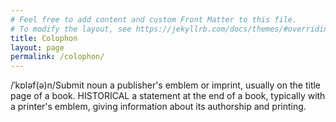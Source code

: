 ```yaml
---
# Feel free to add content and custom Front Matter to this file.
# To modify the layout, see https://jekyllrb.com/docs/themes/#overriding-theme-defaults
title: Colophon
layout: page
permalink: /colophon/
---
```


/ˈkɒləf(ə)n/Submit
noun
a publisher's emblem or imprint, usually on the title page of a book.
HISTORICAL
a statement at the end of a book, typically with a printer's emblem, giving information about its authorship and printing.

